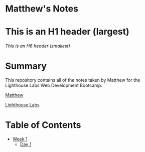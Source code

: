 # Matthew's Notes
# This is an H1 header (largest)
###### This is an H6 header (smallest)

# Summary

This repository contains all of the notes taken by Matthew for the Lighthouse Labs Web Development Bootcamp.

[Matthew](https://github.com/mwoods0157)

[Lighthouse Labs](https://www.lighthouselabs.ca/en/web-development-bootcamp?gclid=CjwKCAiAnO2MBhApEiwA8q0HYQwXUXI91-3GjiccqlQ1Gm9KzdJsVrhlKAoDHWZ_YJu3KQhIyol7_RoC9MoQAvD_BwE)

# Table of Contents
* [Week 1](/vagrant/project/week1)
   * [Day 1](/vagrant/project/week1/day1)
